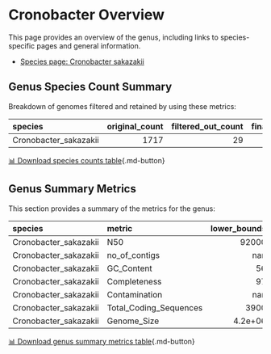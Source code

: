 # Cronobacter Overview
This page provides an overview of the genus, including links to species-specific pages and general information.

- [Species page: Cronobacter sakazakii](Cronobacter_sakazakii/index.md)
## Genus Species Count Summary
Breakdown of genomes filtered and retained by using these metrics:

| species               |   original_count |   filtered_out_count |   final_count |
|:----------------------|-----------------:|---------------------:|--------------:|
| Cronobacter_sakazakii |             1717 |                   29 |          1688 |


[📊 Download species counts table](species_counts.csv){.md-button}
## Genus Summary Metrics
This section provides a summary of the metrics for the genus:

| species               | metric                 |   lower_bounds |   upper_bounds |
|:----------------------|:-----------------------|---------------:|---------------:|
| Cronobacter_sakazakii | N50                    |    92000       |        nan     |
| Cronobacter_sakazakii | no_of_contigs          |      nan       |        140     |
| Cronobacter_sakazakii | GC_Content             |       56       |         58     |
| Cronobacter_sakazakii | Completeness           |       97       |        nan     |
| Cronobacter_sakazakii | Contamination          |      nan       |          4     |
| Cronobacter_sakazakii | Total_Coding_Sequences |     3900       |       4800     |
| Cronobacter_sakazakii | Genome_Size            |        4.2e+06 |          5e+06 |


[📊 Download genus summary metrics table](genus_summary_metrics.csv){.md-button}
